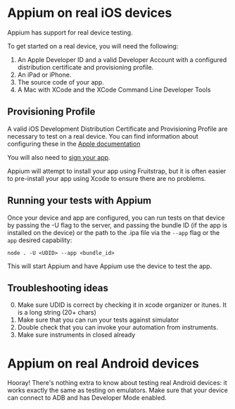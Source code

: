 Appium on real iOS devices
======================
Appium has support for real device testing.

To get started on a real device, you will need the following:

1. An Apple Developer ID and a valid Developer Account with a configured distribution certificate and provisioning profile.
2. An iPad or iPhone.
3. The source code of your app.
4. A Mac with XCode and the XCode Command Line Developer Tools

Provisioning Profile
---

A valid iOS Development Distribution Certificate and Provisioning Profile are necessary to test on a real device. You can find information about configuring these in the [Apple documentation](http://developer.apple.com/library/ios/#documentation/ToolsLanguages/Conceptual/YourFirstAppStoreSubmission/TestYourApponManyDevicesandiOSVersions/TestYourApponManyDevicesandiOSVersions.html)

You will also need to [sign your app](http://developer.apple.com/library/ios/#documentation/ToolsLanguages/Conceptual/YourFirstAppStoreSubmission/ProvisionYourDevicesforDevelopment/ProvisionYourDevicesforDevelopment.html#//apple_ref/doc/uid/TP40011375-CH4-SW1).

Appium will attempt to install your app using Fruitstrap, but it is often easier to pre-install your app using Xcode to ensure there are no problems.

Running your tests with Appium
---

Once your device and app are configured, you can run tests on that device by passing the -U flag to the server, and passing the bundle ID (if the app is installed on the device) or the path to the .ipa file via the `--app` flag or the `app` desired capability:

```
node . -U <UDID> --app <bundle_id>
```

This will start Appium and have Appium use the device to test the app.

Troubleshooting ideas
---

0. Make sure UDID is correct by checking it in xcode organizer or itunes. It is a long string (20+ chars)
0. Make sure that you can run your tests against simulator
0. Double check that you can invoke your automation from instruments.
0. Make sure instruments in closed already

Appium on real Android devices
==============================

Hooray! There's nothing extra to know about testing real Android devices: it works exactly the same as testing on emulators. Make sure that your device can connect to ADB and has Developer Mode enabled.
